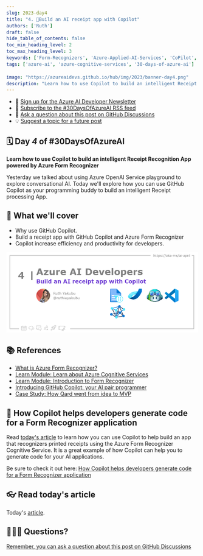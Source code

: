 ```yaml
---
slug: 2023-day4
title: "4. 🏁Build an AI receipt app with Copilot"
authors: ['Ruth']
draft: false
hide_table_of_contents: false
toc_min_heading_level: 2
toc_max_heading_level: 3
keywords: ['Form-Recognizers', 'Azure-Applied-AI-Services', 'CoPilot', 'vscode', 'Azure-AI']
tags: ['azure-ai', 'azure-cognitive-services', '30-days-of-azure-ai']

image: "https://azureaidevs.github.io/hub/img/2023/banner-day4.png"
description: "Learn how to use Copilot to build an intelligent Receipt Recognition App powered by Azure Form Recognizer https://azureaidevs.github.io/hub/blog/2023-day4 #30DaysOfAzureAI #AzureAiDevs #AI #AzureCognitiveServices"
---
```


<head>

  <meta property="og:url" content="https://azureaidevs.github.io/hub/blog/2023-day4" />
  <meta property="og:title" content="Build an AI receipt app with Copilot" />
  <meta property="og:description" content="Learn how to use Copilot to build an intelligent Receipt Recognition App powered by Azure Form Recognizer https://azureaidevs.github.io/hub/blog/2023-day4 #30DaysOfAzureAI #AzureAiDevs #AI #AzureCognitiveServices" />
  <meta property="og:image" content="https://azureaidevs.github.io/hub/img/2023/banner-day4.png" />
  <meta property="og:type" content="article" />
  <meta property="og:site_name" content="Azure AI Developer" />
  

  <link rel="canonical" href="https://techcommunity.microsoft.com/t5/ai-cognitive-services-blog/how-copilot-helps-developers-generate-code-for-a-form-recognizer/ba-p/3753813"  />

</head>

- 📧 [Sign up for the Azure AI Developer Newsletter](https://aka.ms/azure-ai-dev-newsletter)
- 📰 [Subscribe to the #30DaysOfAzureAI RSS feed](https://azureaidevs.github.io/hub/blog/rss.xml)
- 📌 [Ask a question about this post on GitHub Discussions](https://github.com/AzureAiDevs/hub/discussions/categories/4-build-an-ai-receipt-app-with-copilot)
- 💡 [Suggest a topic for a future post](https://github.com/AzureAiDevs/hub/discussions/categories/call-for-content)

## 🗓️ Day _4_ of #30DaysOfAzureAI

<!-- README
The following description is also used for the tweet. So it should be action oriented and grab attention 
If you update the description, please update the description: in the frontmatter as well.
-->

**Learn how to use Copilot to build an intelligent Receipt Recognition App powered by Azure Form Recognizer**

<!-- README
The following is the intro to the post. It should be a short teaser for the post.
-->

Yesterday we talked about using Azure OpenAI Service playground to explore conversational AI. Today we'll explore how you can use GitHub Copilot as your programming buddy to build an intelligent Receipt processing App.

## 🎯 What we'll cover

<!-- README
The following list is the main points of the post. There should be 3-4 main points.
 -->


- Why use GitHub Copilot.
- Build a receipt app with GitHub Copilot and Azure Form Recognizer
- Copilot increase efficiency and productivity for developers.

<!-- 
- Main point 1
- Main point 2
- Main point 3 
- Main point 4
-->

![Image banner for day 4](./../../../static/img/2023/banner-day4.png)

<!-- README
Add or update a list relevant references here. These could be links to other blog posts, Microsoft Learn Module, videos, or other resources.
-->


## 📚 References

- [What is Azure Form Recognizer?](https://learn.microsoft.com/azure/applied-ai-services/form-recognizer/overview?view=form-recog-3.0.0&WT.mc_id=aiml-89446-dglover)
- [Learn Module: Learn about Azure Cognitive Services](https://learn.microsoft.com/training/browse/?products=azure-cognitive-services&WT.mc_id=aiml-89446-dglover)
- [Learn Module: Introduction to Form Recognizer](https://learn.microsoft.com/training/modules/intro-to-form-recognizer?WT.mc_id=aiml-89446-dglover)
- [Introducing GitHub Copilot: your AI pair programmer](https://github.blog/2021-06-29-introducing-github-copilot-ai-pair-programmer?WT.mc_id=aiml-89446-dglover)
- [Case Study: How Qard went from idea to MVP](https://startups.microsoft.com/blog/qard-idea-to-mvp?WT.mc_id=aiml-89446-dglover)


<!-- README
The following is the body of the post. It should be an overview of the post that you are referencing.
See the Learn More section, if you supplied a canonical link, then will be displayed here.
-->


## 🚌 How Copilot helps developers generate code for a Form Recognizer application

Read [today's article](https://techcommunity.microsoft.com/t5/ai-cognitive-services-blog/how-copilot-helps-developers-generate-code-for-a-form-recognizer/ba-p/3753813) to learn how you can use Copilot to help build an app that recognizers printed receipts using the Azure Form Recognizer Cognitive Service. It is a great example of how Copilot can help you to generate code for your AI applications.

Be sure to check it out here: [How Copilot helps developers generate code for a Form Recognizer application](https://techcommunity.microsoft.com/t5/ai-cognitive-services-blog/how-copilot-helps-developers-generate-code-for-a-form-recognizer/ba-p/3753813)




<!-- The article is about Azure Cognitive Services, which are cloud-based AI services that can be integrated into applications to provide many intelligent features. The services are provided through REST APIs and client library SDKs in different programming languages, and they are divided into five main categories: Vision, Speech, Language, Decision, and Azure OpenAI Service. The article outlines the various services available within each category, and how they can be used to add cognitive features to applications. It also covers topics such as regional availability, language support, security, certifications and compliance, and help and support options. Additionally, the article provides a comprehensive overview of how the services can be used in different development environments. In short, Azure Cognitive Services is a powerful tool for developers to add intelligent features to their applications. -->

## 👓 Read today's article

Today's [article](https://techcommunity.microsoft.com/t5/ai-cognitive-services-blog/how-copilot-helps-developers-generate-code-for-a-form-recognizer/ba-p/3753813).


## 🙋🏾‍♂️ Questions?

[Remember, you can ask a question about this post on GitHub Discussions](https://github.com/AzureAiDevs/Discussions/discussions/categories/4-build-an-ai-receipt-app-with-copilot)